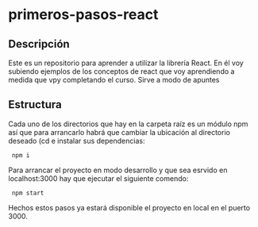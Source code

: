 # primeros-pasos-react
## Descripción
Este es un repositorio para aprender a utilizar la librería React. 
En él voy subiendo ejemplos de los conceptos de react que voy aprendiendo a medida que vpy completando el curso.
Sirve a modo de apuntes

## Estructura
Cada uno de los directorios que hay en la carpeta raíz es un módulo npm así que para arrancarlo habrá que cambiar
la ubicación al directorio deseado (cd <directorio> e instalar sus dependencias:
```shell script
 npm i
```

Para arrancar el proyecto en modo desarrollo y que sea esrvido en localhost:3000 hay que ejecutar el siguiente comendo:

```shell script
 npm start
```

Hechos estos pasos ya estará disponible el proyecto en local en el puerto 3000.
